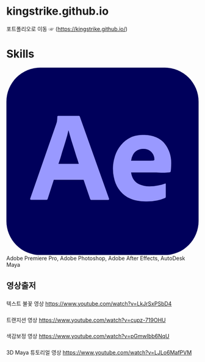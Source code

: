 # kingstrike.github.io
포트폴리오로 이동 ☞ (https://kingstrike.github.io/)


# Skills
<svg xmlns="http://www.w3.org/2000/svg" viewBox="0 0 240 234">
  <defs>
    <style>
      .cls-2{fill:#99f}
    </style>
  </defs>
  <path d="M42.5 0h155A42.46 42.46 0 0 1 240 42.5v149a42.46 42.46 0 0 1-42.5 42.5h-155A42.46 42.46 0 0 1 0 191.5v-149A42.46 42.46 0 0 1 42.5 0z" style="fill:#00005b"/>
  <path d="M96.4 140H59.2l-7.6 23.6a1.75 1.75 0 0 1-1.9 1.4H30.9c-1.1 0-1.4-.6-1.1-1.8L62 70.9c.3-1 .6-1.9 1-3.1a34.93 34.93 0 0 0 .6-6.5 1 1 0 0 1 .8-1.1h25.9c.7 0 1.2.3 1.3.8l36.5 102.5c.3 1.1 0 1.6-1 1.6h-20.9a1.51 1.51 0 0 1-1.6-1.1zM65 120.1h25.4c-.6-2.1-1.4-4.6-2.3-7.2-.9-2.6-1.8-5.6-2.7-8.6-.9-3-1.9-6.1-2.9-9.2-1-3.1-1.9-6-2.7-8.9-.8-2.9-1.5-5.4-2.2-7.8h-.2A122.78 122.78 0 0 1 74 91.3c-1.5 4.8-3 9.8-4.6 14.8-1.3 5.1-2.9 9.8-4.4 14zM187.4 130.8h-31.7a22 22 0 0 0 3.1 8.9 15.86 15.86 0 0 0 7.3 6 31.1 31.1 0 0 0 12.8 2.5 60.15 60.15 0 0 0 10.4-1.1 37.55 37.55 0 0 0 8.9-2.3c.5-.4.8-.2.8.8v15.3a5 5 0 0 1-.2 1.2 2.34 2.34 0 0 1-.7.7 42.78 42.78 0 0 1-10 3 67.55 67.55 0 0 1-14.2 1.2c-7.6 0-14-1.2-19.2-3.5a33.67 33.67 0 0 1-12.6-9.5 36.7 36.7 0 0 1-6.9-13.1 51.81 51.81 0 0 1 .4-30.5 40.81 40.81 0 0 1 7.5-13.7 36.24 36.24 0 0 1 12.1-9.5c4.7-2.3 10.3-3.1 16.7-3.1a36.12 36.12 0 0 1 15.5 3.1 27.54 27.54 0 0 1 10.5 8 36.61 36.61 0 0 1 6 11.4 39.33 39.33 0 0 1 1.9 12.2c0 2.4-.1 4.5-.2 6.4-.1 1.9-.3 3.3-.4 4.2a1.49 1.49 0 0 1-1.4 1.3c-.6 0-1.7.1-3.3.2a47.33 47.33 0 0 1-5.8.3c-2.3 0-4.7-.4-7.3-.4zm-31.7-14.6h21.1c2.6 0 4.5 0 5.7-.1a4.89 4.89 0 0 0 2.3-.8v-1a11.48 11.48 0 0 0-.6-3.7 13.24 13.24 0 0 0-13-9.2 14.08 14.08 0 0 0-13.3 7.6 20.73 20.73 0 0 0-2.2 7.2z" class="cls-2"/>
</svg>Adobe Premiere Pro, Adobe Photoshop, Adobe After Effects, AutoDesk Maya

## 영상출저

###
텍스트 불꽃 영상
https://www.youtube.com/watch?v=LkJrSxPSbD4
###
트랜지션 영상
https://www.youtube.com/watch?v=cupz-719OHU
###
색감보정 영상
https://www.youtube.com/watch?v=pGmwIbb6NqU
###
3D Maya 튜토리얼 영상
https://www.youtube.com/watch?v=LJLo6MafPVM
